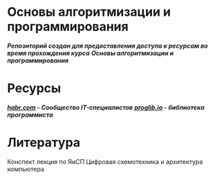 Основы алгоритмизации и программирования
======
***Репозиторий создан для предоставления доступа к ресурсам во время прохождения курса***
***Основы алгоритмизации и программирования***

Ресурсы
======

***[habr.com](habr.com) - Сообщество IT-специалистов***
***[proglib.io](proglib.io) - библиотека программиста***

Литература
======
Конспект лекция по ЯиСП
Цифровая схемотехника и архитектура компьютера
     
